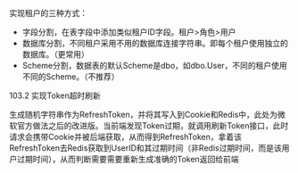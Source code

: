 



实现租户的三种方式：

- 字段分割，在表字段中添加类似租户ID字段。租户>角色>用户
- 数据库分割，不同租户采用不用的数据库连接字符串。即每个租户使用独立的数据库。（更常用）
- Scheme分割，数据表的默认Scheme是dbo，如dbo.User，不同的租户使用不同的Scheme。（不推荐）



103.2 实现Token超时刷新	

生成随机字符串作为RefreshToken，并将其写入到Cookie和Redis中，此处为微软官方做法之后的改进版。当前端发现Token过期，就调用刷新Token接口，此时请求会携带Cookie并被后端获取，从而得到RefreshToken，拿着该RefreshToken去Redis获取到UserID和其过期时间（非Redis过期时间，而是该用户过期时间），从而判断需要需要重新生成准确的Token返回给前端